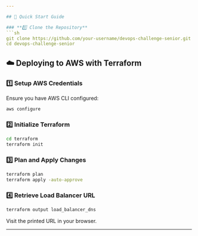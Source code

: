 ```yaml
---

## 🚀 Quick Start Guide

### **1️⃣ Clone the Repository**
```sh
git clone https://github.com/your-username/devops-challenge-senior.git
cd devops-challenge-senior
```

## ☁️ Deploying to AWS with Terraform

### **1️⃣ Setup AWS Credentials**
Ensure you have AWS CLI configured:
```sh
aws configure
```

### **2️⃣ Initialize Terraform**
```sh
cd terraform
terraform init
```

### **3️⃣ Plan and Apply Changes**
```sh
terraform plan
terraform apply -auto-approve
```

### **4️⃣ Retrieve Load Balancer URL**
```sh
terraform output load_balancer_dns
```
Visit the printed URL in your browser.

---
```

